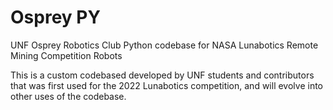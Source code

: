 # Osprey PY
UNF Osprey Robotics Club Python codebase for NASA Lunabotics Remote Mining
Competition Robots

This is a custom codebased developed by UNF students and contributors that
was first used for the 2022 Lunabotics competition, and will evolve into
other uses of the codebase.

